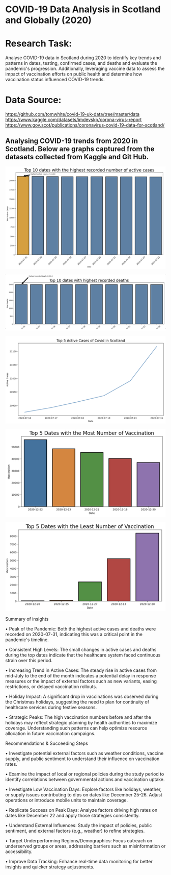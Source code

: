 # COVID-19 Data Analysis in Scotland and Globally (2020)

# Research Task: 
Analyse COVID-19 data in Scotland during 2020 to identify key trends and patterns in dates, testing, confirmed cases, and deaths and evaluate the pandemic's progression. Additionally, leveraging vaccine data to assess the impact of vaccination efforts on public health and determine how vaccination status influenced COVID-19 trends.

# Data Source: 
https://github.com/tomwhite/covid-19-uk-data/tree/master/data
https://www.kaggle.com/datasets/imdevskp/corona-virus-report
https://www.gov.scot/publications/coronavirus-covid-19-data-for-scotland/

## Analysing COVID-19 trends from 2020 in Scotland. Below are graphs captured from the datasets collected from Kaggle and Git Hub.
![image alt](https://github.com/stanley-fok/COVID-19-Data-Visualisation/blob/a905f2ccdd63c124c184acb48d2c959eb57b29dd/1.png)

![image alt](https://github.com/stanley-fok/COVID-19-Data-Visualisation/blob/01525830dbe5057412dd31587341de74f969e653/2.png)

![image alt](https://github.com/stanley-fok/COVID-19-Data-Visualisation/blob/01525830dbe5057412dd31587341de74f969e653/3.png)

![image alt](https://github.com/stanley-fok/COVID-19-Data-Visualisation/blob/01525830dbe5057412dd31587341de74f969e653/4.png)

![image alt](https://github.com/stanley-fok/COVID-19-Data-Visualisation/blob/01525830dbe5057412dd31587341de74f969e653/5.png)


Summary of insights  

• Peak of the Pandemic: Both the highest active cases and deaths were recorded on 2020-07-31, indicating this was a critical point in the pandemic's timeline.

• Consistent High Levels: The small changes in active cases and deaths during the top dates indicate that the healthcare system faced continuous strain over this period.

• Increasing Trend in Active Cases: The steady rise in active cases from mid-July to the end of the month indicates a potential delay in response measures or the impact of external factors such as new variants, easing restrictions, or delayed vaccination rollouts.

• Holiday Impact: A significant drop in vaccinations was observed during the Christmas holidays, suggesting the need to plan for continuity of healthcare services during festive seasons.

• Strategic Peaks: The high vaccination numbers before and after the holidays may reflect strategic planning by health authorities to maximize coverage. Understanding such patterns can help optimize resource allocation in future vaccination campaigns.





Recommendations & Succeeding Steps

• Investigate potential external factors such as weather conditions, vaccine supply, and public sentiment to understand their influence on vaccination rates.

• Examine the impact of local or regional policies during the study period to identify correlations between governmental actions and vaccination uptake.

• Investigate Low Vaccination Days: Explore factors like holidays, weather, or supply issues contributing to dips on dates like December 25-26. Adjust operations or introduce mobile units to maintain coverage.

• Replicate Success on Peak Days: Analyze factors driving high rates on dates like December 22 and apply those strategies consistently.

• Understand External Influences: Study the impact of policies, public sentiment, and external factors (e.g., weather) to refine strategies.

• Target Underperforming Regions/Demographics: Focus outreach on underserved groups or areas, addressing barriers such as misinformation or accessibility.

• Improve Data Tracking: Enhance real-time data monitoring for better insights and quicker strategy adjustments.
